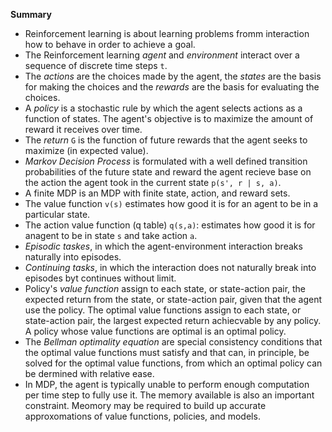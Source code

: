 **Summary**
- Reinforcement learning is about learning problems fromm interaction how to behave in order to achieve a goal.
- The Reinforcement learning *agent* and *environment* interact over a sequence of discrete time steps `t`.
- The *actions* are the choices made by the agent, the *states* are the basis for making the choices and the *rewards* are the basis for evaluating the choices.
- A *policy* is a stochastic rule by which the agent selects actions as a function of states. The agent's objective is to maximize the amount of reward it receives over time.
- The *return* `G` is the function of future rewards that the agent seeks to maximize (in expected value).
- *Markov Decision Process* is formulated with a well defined transition probabilities of the future state and reward the agent recieve base on the action the agent took in the current state `p(s', r | s, a)`.
- A finite MDP is an MDP with finite state, action, and reward sets.
- The value function `v(s)` estimates how good it is for an agent to be in a particular state. 
- The action value function (q table) `q(s,a)`: estimates how good it is for anagent to be in state `s` and take action `a`.
- *Episodic taskes*, in which the agent-environment interaction breaks naturally into episodes.
- *Continuing tasks*, in which the interaction does not naturally break into episodes byt continues without limit.
- Policy's *value function* assign to each state, or state-action pair, the expected return from the state, or state-action pair, given that the agent use the policy. The optimal value functions assign to each state, or state-action pair, the largest expected return achiecvable by any policy. A policy whose value functions are optimal is an optimal policy.
- The *Bellman optimality equation* are special consistency conditions that the optimal value functions must satisfy and that can, in principle, be solved for the optimal value functions, from which an optimal policy can be dermined with relative ease.
- In MDP, the agent is typically unable to perform enough computation per time step to fully use it. The memory available is also an important constraint. Meomory may be required to build up accurate approxomations of value functions, policies, and models. 